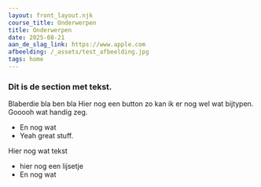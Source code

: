 ```yaml
---
layout: front_layout.njk
course_title: Onderwerpen
title: Onderwerpen
date: 2025-08-21
aan_de_slag_link: https://www.apple.com
afbeelding: /_assets/test_afbeelding.jpg
tags: home
---
```



### Dit is de section met tekst.
Blaberdie bla ben bla
Hier nog een button
zo kan ik er nog wel wat bijtypen. Gooooh wat handig zeg.
* En nog wat
* Yeah great stuff.

Hier nog wat tekst
* hier nog een lijsetje
* En nog wat


